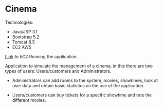 # Cinema

Technologies:
   * Java/JSP 3.1
   * Bootstrap 5.2
   * Tomcat 8.5
   * EC2 AWS

[Link](http://3.92.44.215:8080/Cinema/Home) to EC2 Running the application.

Application to simulate the management of a cinema, in this there are two types of users: Users/customers and Administrators.

* Administrators can add rooms to the system, movies, showtimes, look at user data and obtain basic statistics on the use of the application.

* Users/customers can buy tickets for a specific showtime and rate the different movies.

